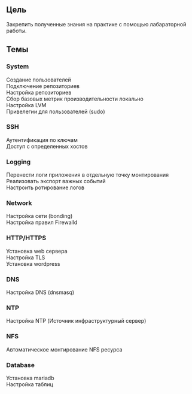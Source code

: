 ## Цель  
Закрепить полученные знания на практике с помощью лабараторной работы.  

## Темы
### System  
Создание пользователей  
Подключение репозиториев  
Настройка репозиториев  
Сбор базовых метрик производительности локально  
Настройка LVM  
Привелегии для пользователей (sudo)  

### SSH 
Аутентификация по ключам  
Доступ с определенных хостов  

### Logging  
Перенести логи приложения в отдельную точку монтирования  
Реализовать экспорт важных событий  
Настроить ротирование логов  

### Network 
Настройка сети (bonding)  
Настройка правил Firewalld  

### HTTP/HTTPS  
Установка web сервера  
Настройка TLS  
Установка wordpress  

### DNS  
Настройка DNS (dnsmasq)  

### NTP
Настройка NTP (Источник инфраструктурный сервер)

### NFS  
Автоматическое монтирование NFS ресурса

### Database
Установка mariadb  
Настройка таблиц  
